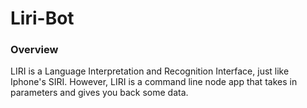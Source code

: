 # Liri-Bot
### Overview
LIRI is a Language Interpretation and Recognition Interface, just like Iphone's SIRI. However, LIRI is a command line node app that takes in parameters and gives you back some data.
